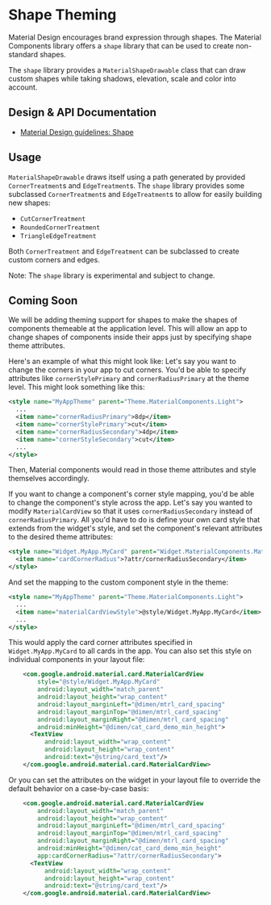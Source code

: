 <!--docs:
title: "Shape Theming"
layout: detail
section: theming
excerpt: "Shape Theming"
iconId: shape
path: /theming/shape/
-->

# Shape Theming

Material Design encourages brand expression through shapes. The Material
Components library offers a `shape` library that can be used to create
non-standard shapes.

The `shape` library provides a `MaterialShapeDrawable` class that can draw
custom shapes while taking shadows, elevation, scale and color into account.

## Design & API Documentation

-   [Material Design guidelines:
    Shape](https://material.io/go/design-shape)
    <!--{: .icon-list-item.icon-list-item--spec }-->

## Usage

`MaterialShapeDrawable` draws itself using a path generated by provided
`CornerTreatment`s and `EdgeTreatment`s. The `shape` library provides some
subclassed `CornerTreatment`s and `EdgeTreatment`s to allow for easily building
new shapes:

-   `CutCornerTreatment`
-   `RoundedCornerTreatment`
-   `TriangleEdgeTreatment`

Both `CornerTreatment` and `EdgeTreatment` can be subclassed to create custom
corners and edges.

Note: The `shape` library is experimental and subject to change.

## Coming Soon

We will be adding theming support for shapes to make the shapes of components
themeable at the application level. This will allow an app to change shapes of
components inside their apps just by specifying shape theme attributes.

Here's an example of what this might look like: Let's say you want to change the
corners in your app to cut corners. You'd be able to specify attributes like
`cornerStylePrimary` and `cornerRadiusPrimary` at the theme level. This might
look something like this:

```xml
<style name="MyAppTheme" parent="Theme.MaterialComponents.Light">
  ...
  <item name="cornerRadiusPrimary">8dp</item>
  <item name="cornerStylePrimary">cut</item>
  <item name="cornerRadiusSecondary">4dp</item>
  <item name="cornerStyleSecondary">cut</item>
  ...
</style>
```

Then, Material components would read in those theme attributes and style
themselves accordingly.

If you want to change a component's corner style mapping, you'd be able to
change the component's style across the app. Let's say you wanted to modify
`MaterialCardView` so that it uses `cornerRadiusSecondary` instead of
`cornerRadiusPrimary`. All you'd have to do is define your own card style that
extends from the widget's style, and set the component's relevant attributes to
the desired theme attributes:

```xml
<style name="Widget.MyApp.MyCard" parent="Widget.MaterialComponents.MaterialCardView">
  <item name="cardCornerRadius">?attr/cornerRadiusSecondary</item>
</style>
```

And set the mapping to the custom component style in the theme:

```xml
<style name="MyAppTheme" parent="Theme.MaterialComponents.Light">
  ...
  <item name="materialCardViewStyle">@style/Widget.MyApp.MyCard</item>
  ...
</style>
```

This would apply the card corner attributes specified in `Widget.MyApp.MyCard`
to all cards in the app. You can also set this style on individual components in
your layout file:

```xml
    <com.google.android.material.card.MaterialCardView
        style="@style/Widget.MyApp.MyCard"
        android:layout_width="match_parent"
        android:layout_height="wrap_content"
        android:layout_marginLeft="@dimen/mtrl_card_spacing"
        android:layout_marginTop="@dimen/mtrl_card_spacing"
        android:layout_marginRight="@dimen/mtrl_card_spacing"
        android:minHeight="@dimen/cat_card_demo_min_height">
      <TextView
          android:layout_width="wrap_content"
          android:layout_height="wrap_content"
          android:text="@string/card_text"/>
    </com.google.android.material.card.MaterialCardView>
```

Or you can set the attributes on the widget in your layout file to override the
default behavior on a case-by-case basis:

```xml
    <com.google.android.material.card.MaterialCardView
        android:layout_width="match_parent"
        android:layout_height="wrap_content"
        android:layout_marginLeft="@dimen/mtrl_card_spacing"
        android:layout_marginTop="@dimen/mtrl_card_spacing"
        android:layout_marginRight="@dimen/mtrl_card_spacing"
        android:minHeight="@dimen/cat_card_demo_min_height"
        app:cardCornerRadius="?attr/cornerRadiusSecondary">
      <TextView
          android:layout_width="wrap_content"
          android:layout_height="wrap_content"
          android:text="@string/card_text"/>
    </com.google.android.material.card.MaterialCardView>

```
